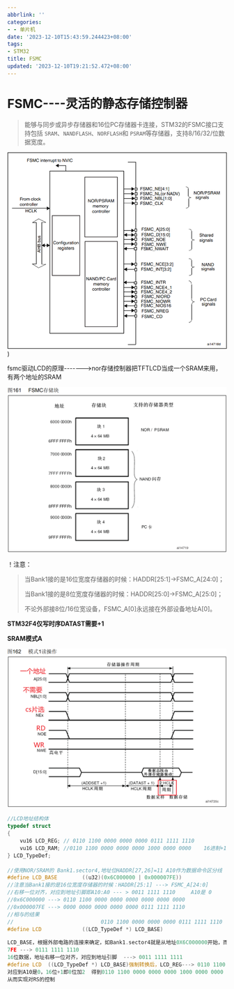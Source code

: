 ```yaml
---
abbrlink: ''
categories:
- - 单片机
date: '2023-12-10T15:43:59.244423+08:00'
tags:
- STM32
title: FSMC
updated: '2023-12-10T19:21:52.472+08:00'
---
```

# FSMC----灵活的静态存储控制器

> 能够与同步或异步存储器和16位PC存储器卡连接，STM32的FSMC接口支持包括 `SRAM`、`NANDFLASH`、`NORFLASH`和 `PSRAM`等存储器，支持8/16/32/位数据宽度。

![fsmc框图](https://raw.githubusercontent.com/leioukupo/img/main/fsmc.png))

fsmc驱动LCD的原理------->nor存储控制器把TFTLCD当成一个SRAM来用，有两个地址的SRAM

![fsmc存储块](https://raw.githubusercontent.com/leioukupo/img/main/FSMC%E5%AD%98%E5%82%A8%E5%9D%97.png)

！注意：

> 当Bank1接的是16位宽度存储器的时候：HADDR[25:1]->FSMC\_A[24:0]；
> 
> 当Bank1接的是8位宽度存储器的时候：HADDR[25:0]->FSMC\_A[25:0]；
> 
> 不论外部接8位/16位宽设备，FSMC\_A[0]永远接在外部设备地址A[0]。

**STM32F4仅写时序DATAST需要+1**

**SRAM模式A**

![模式A](https://raw.githubusercontent.com/leioukupo/img/main/FSMC-SRAM.png)

```c
//LCD地址结构体
typedef struct
{
    vu16 LCD_REG; // 0110 1100 0000 0000 0000 0111 1111 1110
    vu16 LCD_RAM; //0110 1100 0000 0000 0000 1000 0000 0000    16进制+1--->8进制加2
} LCD_TypeDef;

//使用NOR/SRAM的 Bank1.sector4,地址位HADDR[27,26]=11 A10作为数据命令区分线 
#define LCD_BASE        ((u32)(0x6C000000 | 0x000007FE))
//注意当Bank1接的是16位宽度存储器的时候：HADDR[25:1] ---> FSMC_A[24:0]
//右移一位对齐，对应到地址引脚即A10:A0 --- > 0011 1111 1110     A10是 0
//0x6C000000 ---> 0110 1100 0000 0000 0000 0000 0000 0000    
//0x000007FE ---> 0000 0000 0000 0000 0000 0111 1111 1110
//相与的结果
//                            0110 1100 0000 0000 0000 0111 1111 1110
#define LCD             ((LCD_TypeDef *) LCD_BASE)
```

```c
LCD_BASE，根据外部电路的连接来确定，如Bank1.sector4就是从地址0X6C000000开始，而0X000007FE，则是A10的偏移量
7FE ---> 0111 1111 1110
16位数据，地址右移一位对齐，对应到地址引脚  ---> 0011 1111 1111
#define LCD  ((LCD_TypeDef *) LCD_BASE)强制转换后，LCD_REG---> 0110 1100 0000 0000 0000 0111 1111 1110  
对应到A10是0，16位+1即8位加2  得到0110 1100 0000 0000 0000 1000 0000 0000  A10是1    
从而实现对RS的控制
```


